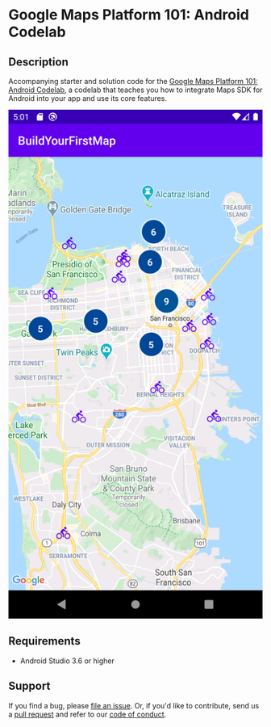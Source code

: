 Google Maps Platform 101: Android Codelab
======================================

## Description
Accompanying starter and solution code for the [Google Maps Platform 101: Android Codelab][codelab], a codelab that teaches you how to integrate Maps SDK for Android into your app and use its core features.

![App screenshot](app_screenshot.png)

## Requirements
* Android Studio 3.6 or higher

## Support
If you find a bug, please [file an issue]. Or, if you'd like to contribute, send us a [pull request] and refer to our [code of conduct].

[codelab]: https://codelabs.developers.google.com/codelabs/maps-platform-101-android/index.html
[file an issue]: https://github.com/googlecodelabs/maps-platform-101-android/issues
[pull request]:  https://github.com/googlecodelabs/maps-platform-101-android/compare
[code of conduct]: CODE_OF_CONDUCT.md
